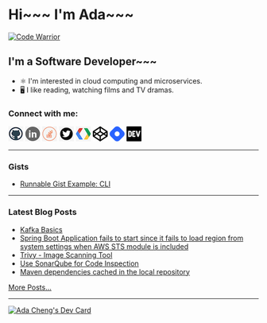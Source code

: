 # Hi~~~ I'm Ada~~~

[![Code Warrior](https://www.codewars.com/users/adafycheng/badges/micro)](https://www.codewars.com/users/adafycheng)

## I'm a Software Developer~~~
+ ⚛️ I'm interested in cloud computing and microservices.
+ 🖥️ I like reading, watching films and TV dramas.


### Connect with me:
[![GitHub](images/github.png)](https://github.com/adafycheng)
[![LinkedIn](images/linkedin.png)](https://linkedin.com/in/adafycheng)
[![Stackoverflow](images/stackoverflow.png)](https://stackoverflow.com/story/adafycheng)
[![Twitter](images/twitter.png)](https://twitter.com/adafycheng)
[![Google Developer](images/gdev.png)](https://g.dev/adafycheng)
[![CodePen](images/codepen.png)](https://codepen.io/adafycheng)
[![HashNode](images/hashnode.png)](https://hashnode.com/@adafycheng)
[![dev.to](images/dev-black.png)](https://dev.to/adafycheng)

---

### Gists
- [Runnable Gist Example: CLI](https://gist.github.com/adafycheng/314fc85d66356d4e985c02b378178aec)

---

### Latest Blog Posts
<!-- BLOG-POST-LIST:START -->
- [Kafka Basics](https://blog.adafycheng.dev/kafka-basics)
- [Spring Boot Application fails to start since it fails to load region from system settings when AWS STS module is included](https://blog.adafycheng.dev/spring-boot-application-fails-to-start-since-it-fails-to-load-region-from-system-settings-when-aws-sts-module-is-included)
- [Trivy - Image Scanning Tool](https://blog.adafycheng.dev/trivy-image-scanning-tool)
- [Use SonarQube for Code Inspection](https://blog.adafycheng.dev/use-sonarqube-for-code-inspection)
- [Maven dependencies cached in the local repository](https://blog.adafycheng.dev/maven-dependencies-cached-in-the-local-repository)
<!-- BLOG-POST-LIST:END -->
[More Posts...](https://blog.adafycheng.dev)

---

<a href="https://app.daily.dev/adafycheng"><img src="https://api.daily.dev/devcards/07dbaffb99824d8aa855bd31df8207f2.png?r=btq" width="400" alt="Ada Cheng's Dev Card"/></a>
